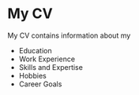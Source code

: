 # **My CV**

My CV contains information about my 

- Education
- Work Experience
- Skills and Expertise
- Hobbies
- Career Goals
